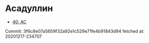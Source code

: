# Асадуллин
- [40: AC](40.md)

Commit: 3f6c8e07a5659f32a92e1c529e71fe4b91843d94
 fetched at: 20201217-234707
